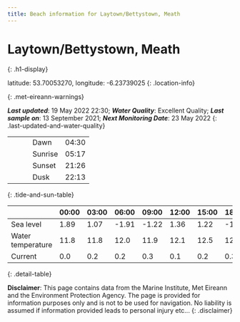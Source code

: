 ```yaml
---
title: Beach information for Laytown/Bettystown, Meath
---
```

# Laytown/Bettystown, Meath 
{: .h1-display}

latitude: 53.70053270, longitude: -6.23739025
{: .location-info}


{: .met-eireann-warnings}

___Last updated___: 19 May 2022 22:30; ___Water Quality___: Excellent Quality;
___Last sample on___: 13 September 2021; ___Next Monitoring Date___: 23 May 2022
{: .last-updated-and-water-quality}

|   |   |   |   |   |
|---|---|---|---|---|
|   |   |   | Dawn  | 04:30 |
|   |   |   | Sunrise  | 05:17 |
|   |   |   | Sunset  | 21:26 |
|   |   |   | Dusk  | 22:13 |
{: .tide-and-sun-table}

<div></div>

| | 00:00 | 03:00 | 06:00 | 09:00 | 12:00 | 15:00 | 18:00 | 21:00 |
|---|---|---|---|---|---|---|---|---|
| Sea level | 1.89 | 1.07 | -1.91 | -1.22| 1.36 | 1.22 | -1.45 | -1.19 |
| Water temperature | 11.8 | 11.8 | 12.0 | 11.9 | 12.1 | 12.5 | 12.7 | 12.2 |
| Current | 0.0 | 0.2 | 0.2 | 0.3 | 0.1| 0.2 | 0.3 | 0.3 |
{: .detail-table}

__Disclaimer__: This page contains data from the Marine Institute,
Met Eireann and the Environment Protection Agency. The page is provided for
information purposes only and is not to be used for navigation. No liability
is assumed if information provided leads to personal injury etc...
{: .disclaimer}